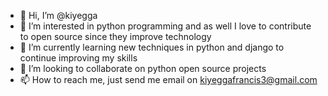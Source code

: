 - 👋 Hi, I’m @kiyegga
- 👀 I’m interested in python programming and as well I love to contribute to open source since they improve technology
- 🌱 I’m currently learning new techniques in python and django to continue improving my skills
- 💞️ I’m looking to collaborate on python open source projects
- 📫 How to reach me, just send me email on kiyeggafrancis3@gmail.com

<!---
kiyegga/kiyegga is a ✨ special ✨ repository because its `README.md` (this file) appears on your GitHub profile.
You can click the Preview link to take a look at your changes.
--->
